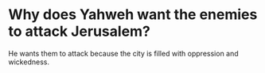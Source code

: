 # Why does Yahweh want the enemies to attack Jerusalem?

He wants them to attack because the city is filled with oppression and wickedness.
